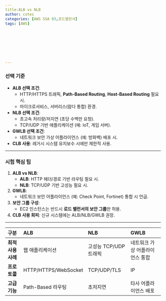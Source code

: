 ```yaml
---
title:ALB vs NLB
author: cotes   
categories: [AWS SSA 03,로드밸런서]
tags: [AWS]








---
```


### **선택 기준**

- **ALB 선택 조건**:
  - HTTP/HTTPS 트래픽, **Path-Based Routing**, **Host-Based Routing** 필요 시.
  - 마이크로서비스, 서버리스(람다 통합) 환경.
- **NLB 선택 조건**:
  - 초고속 처리량/저지연 (초당 수백만 요청).
  - TCP/UDP 기반 애플리케이션 (예: IoT, 게임 서버).
- **GWLB 선택 조건**:
  - 네트워크 보안 가상 어플라이언스 (예: 방화벽) 배포 시.
- **CLB 사용**: 레거시 시스템 유지보수 시에만 제한적 사용.

------

### **시험 핵심 팁**

1. **ALB vs NLB**:
   - **ALB**: HTTP 헤더/경로 기반 라우팅 필요 시.
   - **NLB**: TCP/UDP 기반 고성능 필요 시.
2. **GWLB**:
   - 네트워크 보안 어플라이언스 (예: Check Point, Fortinet) 통합 시 언급.
3. **보안 그룹 구성**:
   - EC2 인스턴스는 반드시 **로드 밸런서의 보안 그룹**만 허용.
4. **CLB 사용 회피**: 신규 시스템에는 ALB/NLB/GWLB 권장.

------

| **구분**           | **ALB**              | **NLB**               | **GWLB**                        |
| :----------------- | :------------------- | :-------------------- | :------------------------------ |
| **최적 사용 사례** | 웹 애플리케이션      | 고성능 TCP/UDP 트래픽 | 네트워크 가상 어플라이언스 통합 |
| **프로토콜**       | HTTP/HTTPS/WebSocket | TCP/UDP/TLS           | IP                              |
| **고급 기능**      | Path-Based 라우팅    | 초저지연              | 타사 어플라이언스 배포          |